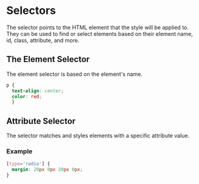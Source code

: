 # Selectors
The selector points to the HTML element that the style will be applied to. They can be used to find or select elements based on their element
name, id, class, attribute, and more.

## The Element Selector
The element selector is based on the element's name.
```css
p {
  text-align: center;
  color: red;
  }
```
## Attribute Selector
The selector matches and styles elements with a specific attribute value.

### Example
```css
[type='radio'] {
  margin: 20px 0px 20px 0px;
}
```
